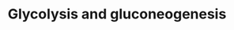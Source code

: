 ---
annotations:
- id: PW:0000025
  parent: classic metabolic pathway
  type: Pathway Ontology
  value: glycolysis/gluconeogenesis pathway
authors:
- Kdahlquist
- MaintBot
- M.Braymer
- MartijnVanIersel
- AdrienDefay
- Thomas
- Christine Chichester
- Egonw
- Liisa18
- AlexanderPico
- Gharding
- Mkutmon
- Eweitz
citedin:
- link: PMC4723140
  title: Advanced Running Performance by Genetic Predisposition in Male Dummerstorf
    Marathon Mice (DUhTP) Reveals Higher Sterol Regulatory Element-Binding Protein
    (SREBP) Related mRNA Expression in the Liver and Higher Serum Levels of Progesterone
    (2016)
- link: 10.1038/s41467-024-52306-5
  title: Podocyte-specific KLF6 primes proximal tubule CaMK1D signaling to attenuate
    diabetic kidney disease (2024)
description: Glycolysis is the metabolic pathway that converts glucose C6H12O6, into
  pyruvate, CH3COCOOâˆ’ + H+. The free energy released in this process is used to
  form the ATP and NADH. Gluconeogenesis is a metabolic pathway that results in the
  generation of glucose from non-carbohydrate carbon substrates such as pyruvate,
  lactate, glycerol, glucogenic amino acids, and fatty acids. Description adapted
  from [http://www.wikipedia.org Wikipedia].
last-edited: 2021-05-14
organisms:
- Mus musculus
redirect_from:
- /index.php/Pathway:WP157
- /instance/WP157
- /instance/WP157_r116837
revision: r116837
schema-jsonld:
- '@context': https://schema.org/
  '@id': https://wikipathways.github.io/pathways/WP157.html
  '@type': Dataset
  creator:
    '@type': Organization
    name: WikiPathways
  description: Glycolysis is the metabolic pathway that converts glucose C6H12O6,
    into pyruvate, CH3COCOOâˆ’ + H+. The free energy released in this process is used
    to form the ATP and NADH. Gluconeogenesis is a metabolic pathway that results
    in the generation of glucose from non-carbohydrate carbon substrates such as pyruvate,
    lactate, glycerol, glucogenic amino acids, and fatty acids. Description adapted
    from [http://www.wikipedia.org Wikipedia].
  keywords:
  - 1,3BP-Glycerate
  - 2P-Glycerate
  - 3P-Glycerate
  - Acetyl-CoA
  - Aldoa
  - Aldob
  - Aldoc
  - Aspartate
  - Dihydroxyacetone-P
  - Dlat
  - Dld
  - Eno1
  - Eno2
  - Eno3
  - Fbp1
  - Fbp2
  - Fructose 6P
  - Fructose-1,6BP
  - G6pc
  - Gapdh
  - Gapdhs
  - Gck
  - Glucose
  - Glucose-6P
  - Glyceraldehyde 3P
  - Gm13882
  - Got1
  - Got2
  - Gpi1
  - Hk1
  - Hk2
  - Hk3
  - Lactate
  - Ldha
  - Ldhal6b
  - Ldhb
  - Ldhc
  - MPC1
  - MPC2
  - Malate
  - Mdh1
  - Mdh2
  - Oxaloacetate
  - P-enolpyruvate
  - Pck1
  - Pcx
  - Pdha1
  - Pdha2
  - Pdhb
  - Pdhx
  - Pfkl
  - Pfkm
  - Pfkp
  - Pgam1
  - Pgam2
  - Pgk1
  - Pgk2
  - Pklr
  - Pkm2
  - Pyruvate
  - Slc2a1
  - Slc2a2
  - Slc2a3
  - Slc2a4
  - Slc2a5
  - Tpi1
  license: CC0
  name: Glycolysis and gluconeogenesis
seo: CreativeWork
title: Glycolysis and gluconeogenesis
wpid: WP157
---